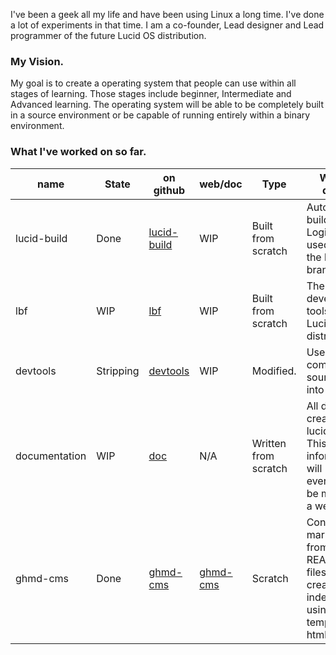 I've been a geek all my life and have been using Linux a long time. I've done a lot of experiments in that time. I am a co-founder, Lead designer and Lead programmer of the future Lucid OS distribution.

### My Vision.

My goal is to create a operating system that people can use within all stages of learning. Those stages include beginner, Intermediate and Advanced learning. The operating system will be able to be completely built in a source environment or be capable of running entirely within a binary environment.

### What I've worked on so far.

name | State | on github | web/doc | Type | What it does?
----|----|----|----|----|----
lucid-build | Done | [lucid-build](https://github.com/edge226/lucid/tree/lucid-build) | WIP | Built from scratch | Automated build tool. - Logic to be used within the lbf branch.
lbf | WIP | [lbf](https://github.com/edge226/lucid/tree/lbf) | WIP | Built from scratch | The future development tools for the Lucid OS distribution.
devtools | Stripping |  [devtools](https://github.com/edge226/lucid/tree/devtools) | WIP | Modified. | Used in compiling source code into binaries.
documentation | WIP | [doc](https://github.com/edge226/lucid/tree/doc) | N/A | Written from scratch | All docs created for lucid os. This information will eventually be moved to a website.
ghmd-cms | Done | [ghmd-cms](https://github.com/edge226/ghmd-cms) | [ghmd-cms](http://edge226.github.io/ghmd-cms/) | Scratch | Converts markdown from README.md files and creates an index file using a template html file.
